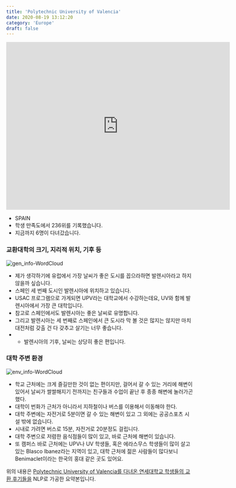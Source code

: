 ```yaml
---
title: 'Polytechnic University of Valencia'
date: 2020-08-19 13:12:20
category: 'Europe'
draft: false
---
```


<iframe
width="600"
height="450"
frameborder="0" style="border:0"
src="https://www.google.com/maps/embed/v1/place?key=AIzaSyC9e1AME-pVmWC4hBpFdu5S4dKzyepa3HQ&q=Polytechnic+University+of+Valencia&center=39.4807985,-0.34062990000000004&zoom=14" allowfullscreen>
</iframe>


* SPAIN
* 학생 만족도에서 236위를 기록했습니다.
* 지금까지 6명이 다녀갔습니다. 

### 교환대학의 크기, 지리적 위치, 기후 등

![gen_info-WordCloud](../univ_wordclouds_okt/gen_info/ES000018_gen_info_okt.png)

* 제가 생각하기에 유럽에서 가장 날씨가 좋은 도시를 꼽으라하면 발렌시아라고 하지 않을까 싶습니다.
* 스페인 세 번째 도시인 발렌시아에 위치하고 있습니다.
* USAC 프로그램으로 가게되면 UPV라는 대학교에서 수강하는데요, UV와 함께 발렌시아에서 가장 큰 대학입니다.
* 참고로 스페인에서도 발렌시아는 좋은 날씨로 유명합니다.
* 그리고 발렌시아는 세 번째로 스페인에서 큰 도시라 막 볼 것은 많지는 않지만 마치 대전처럼 갖출 건 다 갖추고 살기는 너무 좋습니다.
* - 발렌시아의 기후, 날씨는 상당히 좋은 편입니다.


### 대학 주변 환경

![env_info-WordCloud](../univ_wordclouds_okt/env_info/ES000018_env_info_okt.png)

* 학교 근처에는 크게 즐길만한 것이 없는 편이지만, 걸어서 갈 수 있는 거리에 해변이 있어서 날씨가 쌀쌀해지기 전까지는 친구들과 수업이 끝난 후 종종 해변에 놀러가곤 했다.
* 대학이 번화가 근처가 아니라서 지하철이나 버스를 이용해서 이동해야 한다.
* 대학 주변에는 자전거로 5분이면 갈 수 있는 해변이 있고 그 외에는 공공스포츠 시설 밖에 없습니다.
* 시내로 가려면 버스로 15분, 자전거로 20분정도 걸립니다.
* 대학 주변으로 저렴한 음식점들이 많이 있고, 바로 근처에 해변이 있습니다.
* 또 캠퍼스 바로 근처에는 UPV나 UV 학생들, 혹은 에라스무스 학생들이 많이 살고 있는 Blasco Ibanez라는 지역이 있고, 대학 근처에 젊은 사람들이 많다보니 Benimaclet이라는 한국의 홍대 같은 곳도 있어요.


위의 내용은 [Polytechnic University of Valencia를 다녀온 연세대학교 학생들의 교환 후기들을](http://oia.yonsei.ac.kr/partner/expReport.asp?ucode=ES000018&bgbn=A) NLP로 가공한 요약본입니다. 
